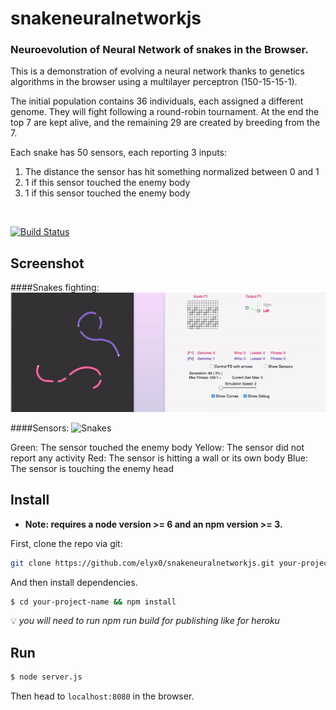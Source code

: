 # snakeneuralnetworkjs

### Neuroevolution of Neural Network of snakes in the Browser.

This is a demonstration of evolving a neural network thanks to genetics algorithms in the browser
using a multilayer perceptron (150-15-15-1).

The initial population contains 36 individuals, each assigned a different genome.
They will fight following a round-robin tournament.
At the end the top 7 are kept alive, and the remaining 29 are created by breeding from the 7.

Each snake has 50 sensors, each reporting 3 inputs:
1) The distance the sensor has hit something normalized between 0 and 1
2) 1 if this sensor touched the enemy body
3) 1 if this sensor touched the enemy body

<br/>

[![Build Status][travis-image]][travis-url]

## Screenshot

####Snakes fighting:
![Snakes](/demo/demo.gif)

####Sensors:
![Snakes](/demo/sensors.gif)

Green: The sensor touched the enemy body
Yellow: The sensor did not report any activity
Red: The sensor is hitting a wall or its own body
Blue: The sensor is touching the enemy head

## Install

* **Note: requires a node version >= 6 and an npm version >= 3.**

First, clone the repo via git:

```bash
git clone https://github.com/elyx0/snakeneuralnetworkjs.git your-project-name
```

And then install dependencies.

```bash
$ cd your-project-name && npm install
```

:bulb: *you will need to run npm run build for publishing like for heroku*

## Run

```bash
$ node server.js
```
Then head to `localhost:8080` in the browser.

[travis-image]: https://travis-ci.org/elyx0/snakeneuralnetworkjs.svg?branch=master
[travis-url]: https://travis-ci.org/elyx0/snakeneuralnetworkjs
